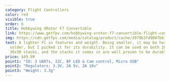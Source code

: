 ```yaml
---
category: Flight Controllers
color: red
visible: true
order: 6
title: Hobbywing XRotor F7 Convertible
link: https://www.getfpv.com/hobbywing-xrotor-f7-convertible-flight-controller.html
img: https://cdn.getfpv.com/media/catalog/product/cache/3979b3fd908fbb12b31974edb6316b2e/h/o/hobbywing_xrotor_f7_fc_3.jpeg
text: A lighter FC in features and weight. Being smaller, it may be harder to
  solder, but I picked it for its durability. It can be used on both 20x20 and
  30x30 stacks, and the stacks it comes in are well proven to be durable
price: $49.99
point1: "IO: 3 UARTs, I2C, BF LED & Cam control, Micro USB"
point2: "Regulators: 3.3V, 2A 5v, 2A 10v"
point3: "Weight: 3.3g"
---
```

